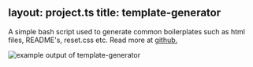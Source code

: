 layout: project.ts
title: template-generator
---

A simple bash script used to generate common boilerplates such as html files, README's, reset.css etc. Read more at [github.](https://github.com/samiralajmovic/boilerplate-generator)

![example output of template-generator](https://raw.githubusercontent.com/samiralajmovic/template-generator/master/media/output.gif?raw=true)
